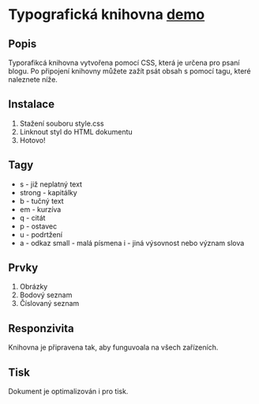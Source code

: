 # Typografická knihovna [demo](https://novyradek.github.io/typography/)
## Popis
Typorafikcá knihovna vytvořena pomocí CSS, která je určena pro psaní blogu.
Po připojení knihovny můžete zažít psát obsah s pomocí tagu, které naleznete níže.
## Instalace
1) Stažení souboru style.css
2) Linknout styl do HTML dokumentu
3) Hotovo!
## Tagy
- s - již neplatný text
- strong - kapitálky
- b - tučný text
- em - kurzíva
- q - citát
- p - ostavec
- u - podrtžení
- a - odkaz
small - malá písmena
i - jiná výsovnost nebo význam slova
## Prvky
1) Obrázky
2) Bodový seznam
3) Číslovaný seznam
## Responzivita
Knihovna je připravena tak, aby funguvoala na všech zařízeních.
## Tisk
Dokument je optimalizován i pro tisk.
